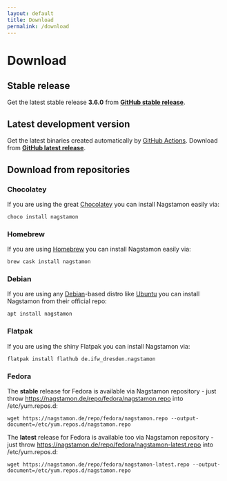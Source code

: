 ```yaml
---
layout: default
title: Download
permalink: /download
---
```


# Download

## Stable release

Get the latest stable release **3.6.0** from **[GitHub stable release](https://github.com/HenriWahl/Nagstamon/releases/tag/3.6.0)**.

## Latest development version

Get the latest binaries created automatically by [GitHub Actions](https://github.com/features/actions). Download from **[GitHub latest release](https://github.com/HenriWahl/Nagstamon/releases/tag/latest)**.

## Download from repositories

### Chocolatey

If you are using the great [Chocolatey](https://chocolatey.org) you can install Nagstamon easily via:

`choco install nagstamon`

### Homebrew

If you are using [Homebrew](https://brew.sh) you can install Nagstamon easily via:

`brew cask install nagstamon`

### Debian

If you are using any [Debian](https://www.debian.org)-based distro like [Ubuntu](https://www.ubuntu.com) you can install Nagstamon from their official repo:

`apt install nagstamon`

### Flatpak

If you are using the shiny Flatpak you can install Nagstamon via:

`flatpak install flathub de.ifw_dresden.nagstamon`

### Fedora

The **stable** release for Fedora is available via Nagstamon repository - just throw https://nagstamon.de/repo/fedora/nagstamon.repo into /etc/yum.repos.d:

`wget https://nagstamon.de/repo/fedora/nagstamon.repo --output-document=/etc/yum.repos.d/nagstamon.repo`

The **latest** release for Fedora is available too via Nagstamon repository - just throw https://nagstamon.de/repo/fedora/nagstamon-latest.repo into /etc/yum.repos.d:

`wget https://nagstamon.de/repo/fedora/nagstamon-latest.repo --output-document=/etc/yum.repos.d/nagstamon.repo`

